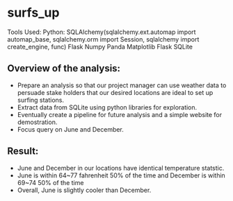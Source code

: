 # surfs_up
Tools Used:
 Python: 
  SQLAlchemy(sqlalchemy.ext.automap import automap_base, sqlalchemy.orm import Session, sqlalchemy import create_engine, func)
  Flask
  Numpy
  Panda
  Matplotlib
  Flask
 SQLite
 
## Overview of the analysis: 
- Prepare an analysis so that our project manager can use weather data to persuade stake holders that our desired locations
are ideal to set up surfing stations.
- Extract data from SQLite using python libraries for exploration.
- Eventually create a pipeline for future analysis and a simple website for demostration.
- Focus query on June and December.

## Result:
- June and December in our locations have identical temperature statstic.
- June is within 64~77 fahrenheit 50% of the time and December is within 69~74 50% of the time
- Overall, June is slightly cooler than December.
